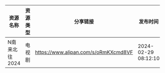 | 资源名称      | 资源类型 | 分享链接                                 | 发布时间                |
| --------- | ---- | ------------------------------------ | ------------------- |
| N南来北往2024 | 电视剧  | https://www.alipan.com/s/oRmKXcmd8VF | 2024-02-29 08:12:10 |
